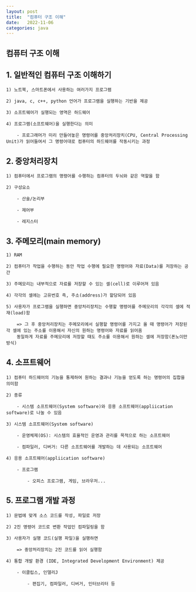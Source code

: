 ```yaml
---
layout: post
title:  "컴퓨터 구조 이해"
date:   2022-11-06
categories: java
---
```

## 컴퓨터 구조 이해


## 1. 일반적인 컴퓨터 구조 이해하기

    1) 노트북, 스마트폰에서 사용하는 여러가지 프로그램

    2) java, c, c++, python 언어가 프로그램을 실행하는 기반을 제공

    3) 소프트웨어가 실행되는 영역은 하드웨어

    4) 프로그램(소프트웨어)을 실행한다는 의미

        - 프로그래머가 미리 만들어놓은 명령어를 중앙처리장치(CPU, Central Processing Unit)가 읽어들여서 그 명령어대로 컴퓨터의 하드웨어를 작동시키는 과정

## 2. 중앙처리장치

    1) 컴퓨터에서 프로그램의 명령어를 수행하는 컴퓨터의 두뇌와 같은 역할을 함

    2) 구성요소

        - 산술/논리부

        - 제어부

        - 레지스터

## 3. 주메모리(main memory)

    1) RAM

    2) 컴퓨터가 작업을 수행하는 동안 작업 수행에 필요한 명령어와 자료(Data)를 저장하는 공간

    3) 주메모리는 내부적으로 자료를 저장할 수 있는 셀(cell)로 이루어져 있음

    4) 각각의 셀에는 고유번호 즉, 주소(address)가 할당되어 있음

    5) 사용자가 프로그램을 실행하면 중앙처리장치는 수행할 명령어를 주메모리의 각각의 셀에 적재(load)함

        => 그 후 중앙처리장치는 주메모리에서 실행할 명령어를 가지고 올 때 명령어가 저장된 각 셀에 있는 주소를 이용해서 자신의 원하는 명령어와 자료를 읽어옴 
        동일하게 자료를 주메모리에 저장할 때도 주소를 이용해서 원하는 셀에 저장함(폰노이만 방식)

## 4. 소프트웨어

    1) 컴퓨터 하드웨어의 기능을 통제하여 원하는 결과나 기능을 얻도록 하는 명령어의 집합을 의미함

    2) 종류

        - 시스템 소프트웨어(System software)와 응용 소프트웨어(appliication software)로 나눌 수 있음

    3) 시스템 소프트웨어(System software)

        - 운영체제(OS): 시스템의 효율적인 운영과 관리를 목적으로 하는 소프트웨어

        - 컴파일러, 디버거: 다른 소프트웨어를 개발하는 데 사용되는 소프트웨어

    4) 응용 소프트웨어(appliication software)

        - 프로그램

            - 오피스 프로그램, 게임, 브라우저...

## 5. 프로그램 개발 과정

    1) 문법에 맞게 소스 코드를 작성, 파일로 저장

    2) 2진 명령어 코드로 변환 작업인 컴파일링을 함

    3) 사용자가 실행 코드(실행 파일)을 실행하면 

        => 중앙처리장치는 2진 코드를 읽어 실행함

    4) 통합 개발 환경 (IDE, Integrated Development Environment) 제공

        - 이클립스, 인델리J

            - 편집기, 컴파일러, 디버거, 인터브리터 등